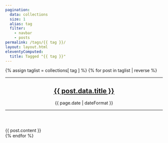 ```yaml
---
pagination:
  data: collections
  size: 1
  alias: tag
  filter:
    - navbar
    - posts
permalink: /tags/{{ tag }}/
layout: layout.html
eleventyComputed:
  title: Tagged "{{ tag }}"
---
```


{% assign taglist = collections[ tag ] %}
{% for post in taglist | reverse %}
<article>
    <header class="tagged">
    <hr>
        <h2><a href="{{ post.url  }}">{{ post.data.title }}</a></h2>
        <time>{{ page.date | dateFormat }}</time>
    <hr>
    </header>
{{ post.content }}
</article>
{% endfor %}